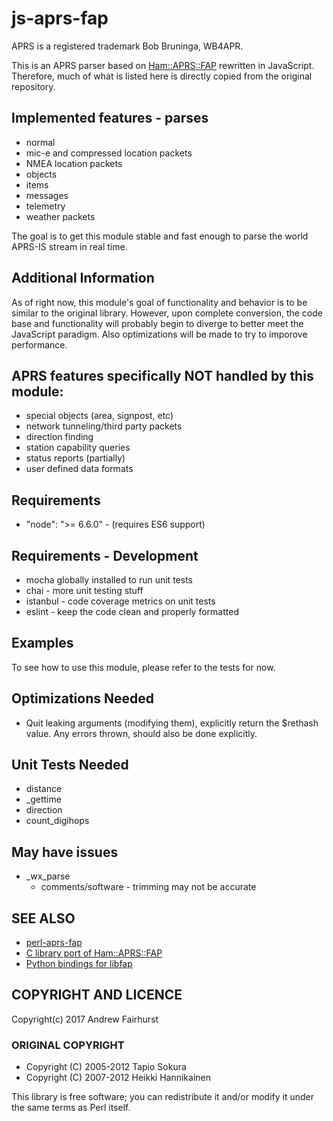 # js-aprs-fap

APRS is a registered trademark Bob Bruninga, WB4APR.

This is an APRS parser based on [Ham::APRS::FAP](https://github.com/hessu/perl-aprs-fap) rewritten in JavaScript.  Therefore, much of what
is listed here is directly copied from the original repository.

## Implemented features - parses
- normal
- mic-e and compressed location packets
- NMEA location packets
- objects
- items
- messages
- telemetry
- weather packets

The goal is to get this module stable and fast enough to parse the world APRS-IS stream in real time.

## Additional Information
As of right now, this module's goal of functionality and behavior is to be similar to the original library.  However, upon complete conversion, the code base and functionality will probably begin to diverge to better meet the JavaScript paradigm.  Also optimizations will be made to try to
imporove performance.

## APRS features specifically NOT handled by this module:
- special objects (area, signpost, etc)
- network tunneling/third party packets
- direction finding
- station capability queries
- status reports (partially)
- user defined data formats

## Requirements
- "node": ">= 6.6.0" - (requires ES6 support)

## Requirements - Development
- mocha globally installed to run unit tests
- chai - more unit testing stuff
- istanbul - code coverage metrics on unit tests
- eslint - keep the code clean and properly formatted

## Examples
To see how to use this module, please refer to the tests for now.

## Optimizations Needed
- Quit leaking arguments (modifying them), explicitly return the $rethash value.  Any errors thrown, should also be done explicitly.

## Unit Tests Needed
- distance
- _gettime
- direction
- count_digihops

## May have issues
- _wx_parse
  - comments/software - trimming may not be accurate

## SEE ALSO

* [perl-aprs-fap](https://github.com/hessu/perl-aprs-fap)
* [C library port of Ham::APRS::FAP](http://pakettiradio.net/libfap/)
* [Python bindings for libfap](http://github.com/kd7lxl/python-libfap)

## COPYRIGHT AND LICENCE

Copyright(c) 2017 Andrew Fairhurst

### ORIGINAL COPYRIGHT

* Copyright (C) 2005-2012 Tapio Sokura
* Copyright (C) 2007-2012 Heikki Hannikainen

This library is free software; you can redistribute it and/or modify
it under the same terms as Perl itself.
